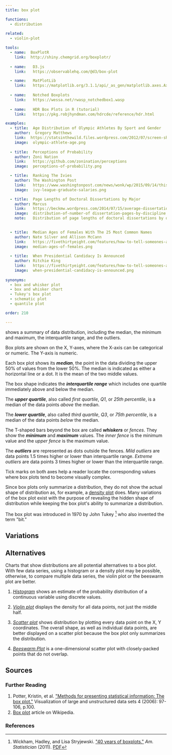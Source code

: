 ```yaml
---
title: box plot

functions:
  - distribution
  
related:
  - violin-plot

tools:
  - name:  BoxPlotR
    link:  http://shiny.chemgrid.org/boxplotr/
  
  - name:   D3.js
    link:   https://observablehq.com/@d3/box-plot

  - name:   MatPlotLib
    link:   https://matplotlib.org/3.1.1/api/_as_gen/matplotlib.axes.Axes.boxplot.html
    
  - name:   Notched Boxplots
    link:   https://wessa.net/rwasp_notchedbox1.wasp
  
  - name:   HDR Box Plots in R (tutorial)
    link:   https://pkg.robjhyndman.com/hdrcde/reference/hdr.html

examples:
  - title:  Age Distribution of Olympic Athletes By Sport and Gender
    author:  Gregory Matthews
    link:  https://statsinthewild.files.wordpress.com/2012/07/screen-shot-2012-07-09-at-11-49-59-am.png
    image:  olympic-athlete-age.png
  
  - title:  Perceptions of Probability
    author: Zoni Nation
    link:   https://github.com/zonination/perceptions
    image:  perceptions-of-probability.png

  - title:  Ranking The Ivies
    author: The Washington Post
    link:   https://www.washingtonpost.com/news/wonk/wp/2015/09/14/this-chart-shows-why-parents-push-their-kids-so-hard-to-get-into-ivy-league-schools
    image:  ivy-league-graduate-salaries.png

  - title:  Page Lengths of Doctoral Dissertations by Major
    author: Marcus
    link:   https://beckmw.wordpress.com/2014/07/15/average-dissertation-and-thesis-length-take-two
    image:  distribution-of-number-of dissertation-pages-by-discipline.png
    note:   Distribution of page lengths of doctoral dissertations by discipline. The data is sorted by the median. The number of records for each discipline is in parentheses.
    

  - title:  Median Ages of Females With The 25 Most Common Names
    author: Nate Silver and Allison McCann
    link:   https://fivethirtyeight.com/features/how-to-tell-someones-age-when-all-you-know-is-her-name/
    image:  median-ages-of-females.png
  
  - title:  When Presidential Candidacy Is Announced
    author: Ritchie King
    link:   https://fivethirtyeight.com/features/how-to-tell-someones-age-when-all-you-know-is-her-name/
    image:  when-presidential-candidacy-is-announced.png
    
synonyms:
  - box and whisker plot
  - box and whisker chart
  - Tukey's box plot
  - schematic plot
  - quantile plot

order: 210

---
```


shows a summary of data distribution, including the median, the minimum and maximum, the interquartile range, and the outliers.

<!--more--> 
Box plots are shown on the X, Y-axes, where the X-axis can be categorical or numeric. The Y-axis is numeric. 

Each box plot shows its ***median***, the point in the data dividing the upper 50% of values from the lower 50%. The median is indicated as either a horizontal line or a dot. It is the mean of the two middle values.

The box shape indicates the ***interquartile range*** which includes one quartile immediately above and below the median.

The ***upper quartile***, also called *first quartile*, *Q1*, or *25th percentile*, is a median of the data points *above* the median. 

The ***lower quartile***, also called *third quartile*, *Q3*, or *75th percentile*, is a median of the data points *below* the median.

The T-shaped bars beyond the box are called ***whiskers*** or *fences*. They show the ***minimum*** and ***maximum*** values. The *inner fence* is the minimum value and the *upper fence* is the maximum value.

The ***outliers*** are represented as dots outside the fences. *Mild outliers* are data points 1.5 times higher or lower than interquartile range.  *Extreme outliers* are data points 3 times higher or lower than the interquartile range.

Tick marks on both axes help a reader locate the corresponding values where box plots tend to become visually complex.

Since box plots only summarize a distribution, they do not show the actual shape of distribution as, for example, a [density plot](/density-plot) does.  Many variations of the box plot exist with the purpose of revealing the hidden shape of distribution while keeping the box plot's ability to summarize a distribution.
 
The box plot was introduced in 1970 by John Tukey [^wickham] who also invented the term "bit."


## Variations

## Alternatives
Charts that show distributions are all potential alternatives to a box plot. With few data series, using a histogram or a density plot may be possible, otherwise, to compare multiple data series, the violin plot or the beeswarm plot are better.

1. [*Histogram*](/histogram) shows an estimate of the probability distribution of a continuous variable using discrete values.

2. [*Violin plot*](/violin-plot) displays the density for all data points, not just the middle half.

3. [*Scatter plot*](/scatter-plot) shows distribution by plotting every data point on the X, Y coordinates. The overall shape, as well as individual data points, are better displayed on a scatter plot because the box plot only summarizes the distribution.

4. [*Beeswarm Plot*](/scatter-plot/#beeswarm-plot) is a one-dimensional scatter plot with closely-packed points that do not overlap.


## Sources

### Further Reading
1. Potter, Kristin, et al. ["Methods for presenting statistical information: The box plot."]((http://www.sci.utah.edu/~kpotter/publications/potter-2006-MPSI.pdf)) Visualization of large and unstructured data sets 4 (2006): 97-106, p.100.
2. [Box plot](https://en.wikipedia.org/wiki/Box_plot) article on Wikipedia.

### References
[^wickham]: Wickham, Hadley, and Lisa Stryjewski. ["40 years of boxplots."](http://vita.had.co.nz/papers/boxplots.pdf) *Am. Statistician* (2011). [PDF](http://vita.had.co.nz/papers/boxplots.pdf)
